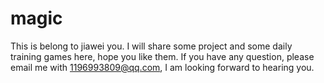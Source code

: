 # magic
This is belong to jiawei you. I will share some project and some daily training games here, hope you like them.
If you have any question, please email me with 1196993809@qq.com, I am looking forward to hearing you.
